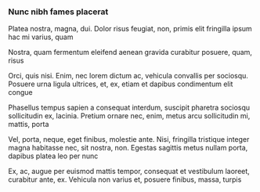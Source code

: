 ### Nunc nibh fames placerat

Platea nostra, magna, dui. Dolor risus feugiat, non, primis elit fringilla ipsum hac mi varius, quam

Nostra, quam fermentum eleifend aenean gravida curabitur posuere, quam, risus

Orci, quis nisi. Enim, nec lorem dictum ac, vehicula convallis per sociosqu. Posuere urna ligula ultrices, et, ex, etiam et dapibus condimentum elit congue

Phasellus tempus sapien a consequat interdum, suscipit pharetra sociosqu sollicitudin ex, lacinia. Pretium ornare nec, enim, metus arcu sollicitudin mi, mattis, porta

Vel, porta, neque, eget finibus, molestie ante. Nisi, fringilla tristique integer magna habitasse nec, sit nostra, non. Egestas sagittis metus nullam porta, dapibus platea leo per nunc

Ex, ac, augue per euismod mattis tempor, consequat et vestibulum laoreet, curabitur ante, ex. Vehicula non varius et, posuere finibus, massa, turpis


